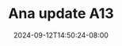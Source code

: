 --- 
title: "Ana update A13"
description: "streaming  video bokep Ana update A13 simontok   new"
date: 2024-09-12T14:50:24-08:00
file_code: "16ci9gmv48f2"
draft: false
cover: "anus49ei9mkn2aeo.jpg"
tags: ["Ana", "update", "bokep-indo", "bokep-viral", "bokep-ig"]
length: 235
fld_id: "1482777"
foldername: "Ana update"
categories: ["Ana update"]
views: 0
---